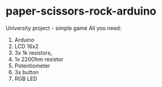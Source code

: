 # paper-scissors-rock-arduino
University project - simple game
All you need:
1. Arduino
2. LCD 16x2
3. 3x 1k resistors,
4. 1x 220Ohm resistor
5. Potentiometer
6. 3x button
7. RGB LED

